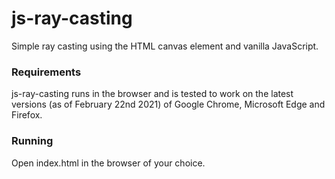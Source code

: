 # js-ray-casting
Simple ray casting using the HTML canvas element and vanilla JavaScript.

### Requirements
js-ray-casting runs in the browser and is tested to work on the latest versions (as of February 22nd 2021) of Google Chrome, Microsoft Edge and Firefox.

### Running
Open index.html in the browser of your choice.
